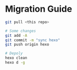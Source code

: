 # Migration Guide

```bash
git pull <this repo>

# Some changes
git add -A
git commit -m "sync hexo"
git push origin hexo

# Depoly 
hexo clean 
hexo d -g
```
